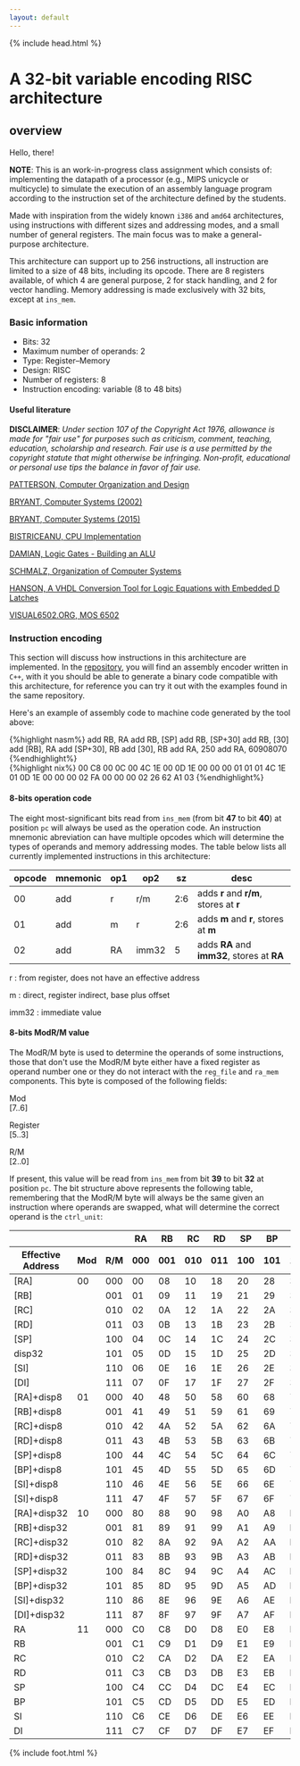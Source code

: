 ```yaml
---
layout: default
---
```


{% include head.html %}

# A 32-bit variable encoding RISC architecture

## overview

Hello, there!

**NOTE**: This is an work-in-progress class assignment which consists of: implementing the datapath of a processor (e.g., MIPS unicycle or multicycle) to simulate the execution of an assembly language program according to the instruction set of the architecture defined by the students.

Made with inspiration from the widely known `i386` and `amd64` architectures, using instructions with different sizes and addressing modes, and a small number of general registers. The main focus was to make a general-purpose architecture.

This architecture can support up to 256 instructions, all instruction are limited to a size of 48 bits, including its opcode. There are 8 registers available, of which 4 are general purpose, 2 for stack handling, and 2 for vector handling. Memory addressing is made exclusively with 32 bits, except at `ins_mem`.

### Basic information

- Bits: 32
- Maximum number of operands: 2
- Type: Register–Memory
- Design: RISC
- Number of registers: 8
- Instruction encoding: variable (8 to 48 bits)

#### Useful literature

**DISCLAIMER**: _Under section 107 of the Copyright Act 1976, allowance is made for "fair use" for purposes such as criticism, comment, teaching, education, scholarship and research. Fair use is a use permitted by the copyright statute that might otherwise be infringing. Non-profit, educational or personal use tips the balance in favor of fair use._

[PATTERSON, Computer Organization and Design](http://home.ustc.edu.cn/~louwenqi/reference_books_tools/Computer_Organization_and_Design_3Rd.pdf)

[BRYANT, Computer Systems (2002)](http://gec.di.uminho.pt/DISCIP/LEI/ac0708/te%C3%B3ricas/capiv.pdf)

[BRYANT, Computer Systems (2015)](http://www.csapp.cs.cmu.edu/2e/ch4-preview.pdf)

[BISTRICEANU, CPU Implementation](http://www.cs.iit.edu/~virgil/cs470/Book/chapter5.pdf)

[DAMIAN, Logic Gates - Building an ALU](http://www.csc.villanova.edu/~mdamian/Past/csc2400fa13/assign/ALU.html)

[SCHMALZ, Organization of Computer Systems](https://www.cise.ufl.edu/~mssz/CompOrg/CDA-lang.html)

[HANSON, A VHDL Conversion Tool for Logic Equations with Embedded D Latches](https://projects.ncsu.edu/wcae//WCAE1/hanson.pdf)

[VISUAL6502.ORG, MOS 6502](http://www.visual6502.org/JSSim/index.html)

### Instruction encoding

This section will discuss how instructions in this architecture are implemented. In the [repository](https://github.com/oAGoulart/dot86), you will find an assembly encoder written in `C++`, with it you should be able to generate a binary code compatible with this architecture, for reference you can try it out with the examples found in the same repository.

Here's an example of assembly code to machine code generated by the tool above:

<div class="data">
  <div class="textual">
    {%highlight nasm%}
    add RB, RA
    add RB, [SP]
    add RB, [SP+30]
    add RB, [30]
    add [RB], RA
    add [SP+30], RB
    add [30], RB
    add RA, 250
    add RA, 60908070
    {%endhighlight%}
  </div>
  <div class="textual binary">
    {%highlight nix%}
    00 C8
    00 0C
    00 4C 1E
    00 0D 1E 00 00 00
    01 01
    01 4C 1E
    01 0D 1E 00 00 00
    02 FA 00 00 00
    02 26 62 A1 03
    {%endhighlight%}
  </div>
</div>

#### 8-bits operation code

The eight most-significant bits read from `ins_mem` (from bit **47** to bit **40**) at position `pc` will always be used as the operation code. An instruction mnemonic abreviation can have multiple opcodes which will determine the types of operands and memory addressing modes. The table below lists all currently implemented instructions in this architecture:

<div class="table-container">
  <table class="table-styled">
    <thead>
      <tr>
        <th>opcode</th>
        <th>mnemonic</th>
        <th>op1</th>
        <th>op2</th>
        <th>sz</th>
        <th>desc</th>
      </tr>
    </thead>
    <tbody>
      <tr>
        <td>00</td>
        <td>add</td>
        <td>r</td>
        <td>r/m</td>
        <td>2:6</td>
        <td>adds <strong>r</strong> and <strong>r/m</strong>, stores at <strong>r</strong></td>
      </tr>
      <tr>
        <td>01</td>
        <td>add</td>
        <td>m</td>
        <td>r</td>
        <td>2:6</td>
        <td>adds <strong>m</strong> and <strong>r</strong>, stores at <strong>m</strong></td>
      </tr>
      <tr>
        <td>02</td>
        <td>add</td>
        <td>RA</td>
        <td>imm32</td>
        <td>5</td>
        <td>adds <strong>RA</strong> and <strong>imm32</strong>, stores at <strong>RA</strong></td>
      </tr>
    </tbody>
  </table>
</div>

r
: from register, does not have an effective address

m
: direct, register indirect, base plus offset

imm32
: immediate value

#### 8-bits ModR/M value

The ModR/M byte is used to determine the operands of some instructions, those that don't use the ModR/M byte either have a fixed register as operand number one or they do not interact with the `reg_file` and `ra_mem` components. This byte is composed of the following fields:

<div class="data">
  <div class="bit two">
    <p>Mod<br><span class="rep">[7..6]</span></p>
  </div>
  <div class="bit three">
    <p>Register<br><span class="rep">[5..3]</span></p>
  </div>
  <div class="bit three">
    <p>R/M<br><span class="rep">[2..0]</span></p>
  </div>
</div>

If present, this value will be read from `ins_mem` from bit **39** to bit **32** at position `pc`. The bit structure above represents the following table, remembering that the ModR/M byte will always be the same given an instruction where operands are swapped, what will determine the correct operand is the `ctrl_unit`:

<div class="table-container">
  <table class="table-styled">
    <thead>
      <tr>
        <th></th>
        <th></th>
        <th></th>
        <th>RA</th>
        <th>RB</th>
        <th>RC</th>
        <th>RD</th>
        <th>SP</th>
        <th>BP</th>
        <th>SI</th>
        <th>DI</th>
      </tr>
      <tr>
        <th>Effective Address</th>
        <th>Mod</th>
        <th>R/M</th>
        <th class="hollow">000</th>
        <th class="hollow">001</th>
        <th class="hollow">010</th>
        <th class="hollow">011</th>
        <th class="hollow">100</th>
        <th class="hollow">101</th>
        <th class="hollow">110</th>
        <th class="hollow">111</th>
      </tr>
    </thead>
    <tbody>
      <tr>
        <td class="hollow">[RA]</td>
        <td class="hollow">00</td>
        <td class="hollow">000</td>
        <td>00</td>
        <td>08</td>
        <td>10</td>
        <td>18</td>
        <td>20</td>
        <td>28</td>
        <td>30</td>
        <td>38</td>
      </tr>
      <tr>
        <td class="hollow">[RB]</td>
        <td class="hollow"></td>
        <td class="hollow">001</td>
        <td>01</td>
        <td>09</td>
        <td>11</td>
        <td>19</td>
        <td>21</td>
        <td>29</td>
        <td>31</td>
        <td>39</td>
      </tr>
      <tr>
        <td class="hollow">[RC]</td>
        <td class="hollow"></td>
        <td class="hollow">010</td>
        <td>02</td>
        <td>0A</td>
        <td>12</td>
        <td>1A</td>
        <td>22</td>
        <td>2A</td>
        <td>32</td>
        <td>3A</td>
      </tr>
      <tr>
        <td class="hollow">[RD]</td>
        <td class="hollow"></td>
        <td class="hollow">011</td>
        <td>03</td>
        <td>0B</td>
        <td>13</td>
        <td>1B</td>
        <td>23</td>
        <td>2B</td>
        <td>33</td>
        <td>3B</td>
      </tr>
      <tr>
        <td class="hollow">[SP]</td>
        <td class="hollow"></td>
        <td class="hollow">100</td>
        <td>04</td>
        <td>0C</td>
        <td>14</td>
        <td>1C</td>
        <td>24</td>
        <td>2C</td>
        <td>34</td>
        <td>3C</td>
      </tr>
      <tr>
        <td class="hollow">disp32</td>
        <td class="hollow"></td>
        <td class="hollow">101</td>
        <td>05</td>
        <td>0D</td>
        <td>15</td>
        <td>1D</td>
        <td>25</td>
        <td>2D</td>
        <td>35</td>
        <td>3D</td>
      </tr>
      <tr>
        <td class="hollow">[SI]</td>
        <td class="hollow"></td>
        <td class="hollow">110</td>
        <td>06</td>
        <td>0E</td>
        <td>16</td>
        <td>1E</td>
        <td>26</td>
        <td>2E</td>
        <td>36</td>
        <td>3E</td>
      </tr>
      <tr>
        <td class="hollow">[DI]</td>
        <td class="hollow"></td>
        <td class="hollow">111</td>
        <td>07</td>
        <td>0F</td>
        <td>17</td>
        <td>1F</td>
        <td>27</td>
        <td>2F</td>
        <td>37</td>
        <td>3F</td>
      </tr>
      <tr class="odd">
        <td class="hollow">[RA]+disp8</td>
        <td class="hollow">01</td>
        <td class="hollow">000</td>
        <td>40</td>
        <td>48</td>
        <td>50</td>
        <td>58</td>
        <td>60</td>
        <td>68</td>
        <td>70</td>
        <td>78</td>
      </tr>
      <tr class="odd">
        <td class="hollow">[RB]+disp8</td>
        <td class="hollow"></td>
        <td class="hollow">001</td>
        <td>41</td>
        <td>49</td>
        <td>51</td>
        <td>59</td>
        <td>61</td>
        <td>69</td>
        <td>71</td>
        <td>79</td>
      </tr>
      <tr class="odd">
        <td class="hollow">[RC]+disp8</td>
        <td class="hollow"></td>
        <td class="hollow">010</td>
        <td>42</td>
        <td>4A</td>
        <td>52</td>
        <td>5A</td>
        <td>62</td>
        <td>6A</td>
        <td>72</td>
        <td>7A</td>
      </tr>
      <tr class="odd">
        <td class="hollow">[RD]+disp8</td>
        <td class="hollow"></td>
        <td class="hollow">011</td>
        <td>43</td>
        <td>4B</td>
        <td>53</td>
        <td>5B</td>
        <td>63</td>
        <td>6B</td>
        <td>73</td>
        <td>7B</td>
      </tr>
      <tr class="odd">
        <td class="hollow">[SP]+disp8</td>
        <td class="hollow"></td>
        <td class="hollow">100</td>
        <td>44</td>
        <td>4C</td>
        <td>54</td>
        <td>5C</td>
        <td>64</td>
        <td>6C</td>
        <td>74</td>
        <td>7C</td>
      </tr>
      <tr class="odd">
        <td class="hollow">[BP]+disp8</td>
        <td class="hollow"></td>
        <td class="hollow">101</td>
        <td>45</td>
        <td>4D</td>
        <td>55</td>
        <td>5D</td>
        <td>65</td>
        <td>6D</td>
        <td>75</td>
        <td>7D</td>
      </tr>
      <tr class="odd">
        <td class="hollow">[SI]+disp8</td>
        <td class="hollow"></td>
        <td class="hollow">110</td>
        <td>46</td>
        <td>4E</td>
        <td>56</td>
        <td>5E</td>
        <td>66</td>
        <td>6E</td>
        <td>76</td>
        <td>7E</td>
      </tr>
      <tr class="odd">
        <td class="hollow">[SI]+disp8</td>
        <td class="hollow"></td>
        <td class="hollow">111</td>
        <td>47</td>
        <td>4F</td>
        <td>57</td>
        <td>5F</td>
        <td>67</td>
        <td>6F</td>
        <td>77</td>
        <td>7F</td>
      </tr>
      <tr>
        <td class="hollow">[RA]+disp32</td>
        <td class="hollow">10</td>
        <td class="hollow">000</td>
        <td>80</td>
        <td>88</td>
        <td>90</td>
        <td>98</td>
        <td>A0</td>
        <td>A8</td>
        <td>B0</td>
        <td>B8</td>
      </tr>
      <tr>
        <td class="hollow">[RB]+disp32</td>
        <td class="hollow"></td>
        <td class="hollow">001</td>
        <td>81</td>
        <td>89</td>
        <td>91</td>
        <td>99</td>
        <td>A1</td>
        <td>A9</td>
        <td>B1</td>
        <td>B9</td>
      </tr>
      <tr>
        <td class="hollow">[RC]+disp32</td>
        <td class="hollow"></td>
        <td class="hollow">010</td>
        <td>82</td>
        <td>8A</td>
        <td>92</td>
        <td>9A</td>
        <td>A2</td>
        <td>AA</td>
        <td>B2</td>
        <td>BA</td>
      </tr>
      <tr>
        <td class="hollow">[RD]+disp32</td>
        <td class="hollow"></td>
        <td class="hollow">011</td>
        <td>83</td>
        <td>8B</td>
        <td>93</td>
        <td>9B</td>
        <td>A3</td>
        <td>AB</td>
        <td>B3</td>
        <td>BB</td>
      </tr>
      <tr>
        <td class="hollow">[SP]+disp32</td>
        <td class="hollow"></td>
        <td class="hollow">100</td>
        <td>84</td>
        <td>8C</td>
        <td>94</td>
        <td>9C</td>
        <td>A4</td>
        <td>AC</td>
        <td>B4</td>
        <td>BC</td>
      </tr>
      <tr>
        <td class="hollow">[BP]+disp32</td>
        <td class="hollow"></td>
        <td class="hollow">101</td>
        <td>85</td>
        <td>8D</td>
        <td>95</td>
        <td>9D</td>
        <td>A5</td>
        <td>AD</td>
        <td>B5</td>
        <td>BD</td>
      </tr>
      <tr>
        <td class="hollow">[SI]+disp32</td>
        <td class="hollow"></td>
        <td class="hollow">110</td>
        <td>86</td>
        <td>8E</td>
        <td>96</td>
        <td>9E</td>
        <td>A6</td>
        <td>AE</td>
        <td>B6</td>
        <td>BE</td>
      </tr>
      <tr>
        <td class="hollow">[DI]+disp32</td>
        <td class="hollow"></td>
        <td class="hollow">111</td>
        <td>87</td>
        <td>8F</td>
        <td>97</td>
        <td>9F</td>
        <td>A7</td>
        <td>AF</td>
        <td>B7</td>
        <td>BF</td>
      </tr>
      <tr class="odd">
        <td class="hollow">RA</td>
        <td class="hollow">11</td>
        <td class="hollow">000</td>
        <td>C0</td>
        <td>C8</td>
        <td>D0</td>
        <td>D8</td>
        <td>E0</td>
        <td>E8</td>
        <td>F0</td>
        <td>F8</td>
      </tr>
      <tr class="odd">
        <td class="hollow">RB</td>
        <td class="hollow"></td>
        <td class="hollow">001</td>
        <td>C1</td>
        <td>C9</td>
        <td>D1</td>
        <td>D9</td>
        <td>E1</td>
        <td>E9</td>
        <td>F1</td>
        <td>F9</td>
      </tr>
      <tr class="odd">
        <td class="hollow">RC</td>
        <td class="hollow"></td>
        <td class="hollow">010</td>
        <td>C2</td>
        <td>CA</td>
        <td>D2</td>
        <td>DA</td>
        <td>E2</td>
        <td>EA</td>
        <td>F2</td>
        <td>FA</td>
      </tr>
      <tr class="odd">
        <td class="hollow">RD</td>
        <td class="hollow"></td>
        <td class="hollow">011</td>
        <td>C3</td>
        <td>CB</td>
        <td>D3</td>
        <td>DB</td>
        <td>E3</td>
        <td>EB</td>
        <td>F3</td>
        <td>FB</td>
      </tr>
      <tr class="odd">
        <td class="hollow">SP</td>
        <td class="hollow"></td>
        <td class="hollow">100</td>
        <td>C4</td>
        <td>CC</td>
        <td>D4</td>
        <td>DC</td>
        <td>E4</td>
        <td>EC</td>
        <td>F4</td>
        <td>FC</td>
      </tr>
      <tr class="odd">
        <td class="hollow">BP</td>
        <td class="hollow"></td>
        <td class="hollow">101</td>
        <td>C5</td>
        <td>CD</td>
        <td>D5</td>
        <td>DD</td>
        <td>E5</td>
        <td>ED</td>
        <td>F5</td>
        <td>FD</td>
      </tr>
      <tr class="odd">
        <td class="hollow">SI</td>
        <td class="hollow"></td>
        <td class="hollow">110</td>
        <td>C6</td>
        <td>CE</td>
        <td>D6</td>
        <td>DE</td>
        <td>E6</td>
        <td>EE</td>
        <td>F6</td>
        <td>FE</td>
      </tr>
      <tr class="odd">
        <td class="hollow">DI</td>
        <td class="hollow"></td>
        <td class="hollow">111</td>
        <td>C7</td>
        <td>CF</td>
        <td>D7</td>
        <td>DF</td>
        <td>E7</td>
        <td>EF</td>
        <td>F7</td>
        <td>FF</td>
      </tr>
    </tbody>
  </table>
</div>

{% include foot.html %}
